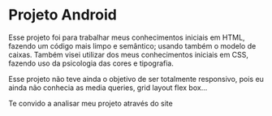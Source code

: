 <!DOCTYPE html>
<html lang="pt-br">
<head>
  <meta charset="UTF-8"
</head>
<body>
  <h1>Projeto Android</h1>
  <p>Esse projeto foi para trabalhar meus conhecimentos iniciais em HTML, fazendo um código mais limpo e semântico; usando também o modelo de caixas.
     Também visei utilizar dos meus conhecimentos iniciais em CSS, fazendo uso da psicologia das cores e tipografia.</p>
  <p>Esse projeto não teve ainda o objetivo de ser totalmente responsivo, pois eu ainda não conhecia as media queries, grid layout flex box...</p>
  <p>Te convido a analisar meu projeto através do site <a></a></p>
</body>
</html>

